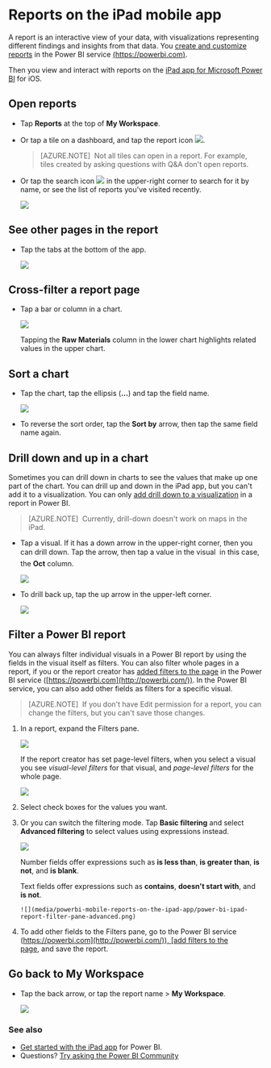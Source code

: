 <properties 
   pageTitle="Reports on the iPad mobile app"
   description="Learn about viewing reports in the Power BI mobile app for iOS on the iPad. You create reports in the Power BI service, then interact with them in the mobile apps."
   services="powerbi" 
   documentationCenter="" 
   authors="maggiesMSFT" 
   manager="erikre" 
   backup=""
   editor=""
   tags=""
   qualityFocus="no"
   qualityDate=""/>
 
<tags
   ms.service="powerbi"
   ms.devlang="NA"
   ms.topic="article"
   ms.tgt_pltfrm="NA"
   ms.workload="powerbi"
   ms.date="01/19/2017"
   ms.author="maggies"/>
# Reports on the iPad mobile app

A report is an interactive view of your data, with visualizations representing different findings and insights from that data. You [create and customize reports](powerbi-service-create-a-new-report.md) in the Power BI service [(https://powerbi.com)](https://powerbi.com).

Then you view and interact with reports on the [iPad app for Microsoft Power BI](http://go.microsoft.com/fwlink/?LinkId=522062) for iOS.

## Open reports

-   Tap **Reports** at the top of **My Workspace**.

-   Or tap a tile on a dashboard, and tap the report icon ![](media/powerbi-mobile-reports-on-the-ipad-app/power-bi-ipad-open-report-icon.png).

    > [AZURE.NOTE]  Not all tiles can open in a report. For example, tiles created by asking questions with Q&A don't open reports.

-   Or tap the search icon ![](media/powerbi-mobile-reports-on-the-ipad-app/power-bi-ipad-search-icon.png) in the upper-right corner to search for it by name, or see the list of reports you've visited recently.

    ![](media/powerbi-mobile-reports-on-the-ipad-app/power-bi-ipad-report-search.png)

## See other pages in the report

-   Tap the tabs at the bottom of the app.

    ![](media/powerbi-mobile-reports-on-the-ipad-app/power-bi-ipad-report-tabs.png)


## Cross-filter a report page

-   Tap a bar or column in a chart.

    ![](media/powerbi-mobile-reports-on-the-ipad-app/PBI_iPad_Xflter.png)

    Tapping the **Raw Materials** column in the lower chart highlights related values in the upper chart.

## Sort a chart

-  Tap the chart, tap the ellipsis (**...**) and tap the field name.

    ![](media/powerbi-mobile-reports-on-the-ipad-app/power-bi-ipad-report-sort-order.png)

-   To reverse the sort order, tap the **Sort by** arrow, then tap the same field name again.

## Drill down and up in a chart

Sometimes you can drill down in charts to see the values that make up one part of the chart. You can drill up and down in the iPad app, but you can't add it to a visualization. You can only [add drill down to a visualization](powerbi-service-drill-down-in-a-visualization.md) in a report in Power BI. 

> [AZURE.NOTE]  Currently, drill-down doesn't work on maps in the iPad.

-   Tap a visual. If it has a down arrow in the upper-right corner, then you can drill down. Tap the arrow, then tap a value in the visual &#151; in this case, the **Oct** column.

    ![](media/powerbi-mobile-reports-on-the-ipad-app/PBI_iPad_DrillDownNew.png)

-   To drill back up, tap the up arrow in the upper-left corner.

    ![](media/powerbi-mobile-reports-on-the-ipad-app/PBI_iPad_DrillUpNew.png)

## Filter a Power BI report

You can always filter individual visuals in a Power BI report by using the fields in the visual itself as filters. You can also filter whole pages in a report, if you or the report creator has [added filters to the page](powerbi-service-add-a-filter-to-a-report.md) in the Power BI service ([https://powerbi.com](http://powerbi.com/)). In the Power BI service, you can also add other fields as filters for a specific visual. 

> [AZURE.NOTE]  If you don't have Edit permission for a report, you can change the filters, but you can't save those changes. 

1. In a report, expand the Filters pane.

    ![](media/powerbi-mobile-reports-on-the-ipad-app/PBI_WinAppCollapsFilter.png)

    If the report creator has set page-level filters, when you select a visual you see *visual-level filters* for that visual, and *page-level filters* for the whole page.

    ![](media/powerbi-mobile-reports-on-the-ipad-app/power-bi-ipad-report-filter-pane-basic-visual.png)

2. Select check boxes for the values you want.

3. Or you can switch the filtering mode. Tap **Basic filtering** and select **Advanced filtering** to select values using expressions instead.

    ![](media/powerbi-mobile-reports-on-the-ipad-app/power-bi-ipad-report-filter-type.png)

     Number fields offer expressions such as **is less than**, **is greater than**, **is not**, and **is blank**.

     Text fields offer expressions such as **contains**, **doesn't start with**, and **is not**.

       ![](media/powerbi-mobile-reports-on-the-ipad-app/power-bi-ipad-report-filter-pane-advanced.png)

4.  To add other fields to the Filters pane, go to the Power BI service ([https://powerbi.com](http://powerbi.com/)), [add filters to the page](powerbi-service-add-a-filter-to-a-report.md), and save the report.

## Go back to My Workspace

-  Tap the back arrow, or tap the report name > **My Workspace**.

    ![](media/powerbi-mobile-reports-in-the-windows-app/power-bi-windows-10-report-breadcrumb.png)


### See also 

-  [Get started with the iPad app](powerbi-mobile-iphone-app-get-started.md) for Power BI.
- Questions? [Try asking the Power BI Community](http://community.powerbi.com/)


